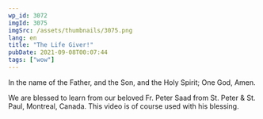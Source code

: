 ```yaml
---
wp_id: 3072
imgId: 3075
imgSrc: /assets/thumbnails/3075.png
lang: en
title: "The Life Giver!"
pubDate: 2021-09-08T00:07:44
tags: ["wow"]
---
```


<!-- page: 6 -->

<p>In the name of the Father, and the Son, and the Holy Spirit; One God, Amen.</p>
<p>We are blessed to learn from our beloved Fr. Peter Saad from St. Peter &amp; St. Paul, Montreal, Canada. This video is of course used with his blessing.</p>
<p>&nbsp;</p>
